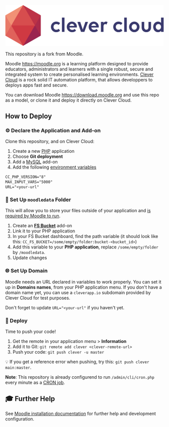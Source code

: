 
![Clever Cloud log](/clevercloud/github-assets/clever-cloud-logo.png)

This repository is a fork from Moodle.

Moodle <https://moodle.org> is a learning platform designed to provide
educators, administrators and learners with a single robust, secure and
integrated system to create personalised learning environments. [Clever Cloud](https://www.clever-cloud.com) is a rock solid IT automation platform, that allows developpers to deploys apps fast and secure.

You can download Moodle <https://download.moodle.org> and use this repo as a model, or clone it and deploy it directly on Clever Cloud.

## How to Deploy

### ⚙️ Declare the Application and Add-on

Clone this repository, and on Clever Cloud:

1. Create a new [PHP](https://developpers-staging.cleverapps.io/doc/applications/php/) application
2. Choose **Git deployment**
3. Add a [MySQL](https://developpers-staging.cleverapps.io/doc/addons/mysql/) add-on
4. Add the following [environment variables](https://developpers-staging.cleverapps.io/doc/develop/env-variables/)

```shell
CC_PHP_VERSION="8"
MAX_INPUT_VARS="5000"
URL="<your-url"
```

### 📁 Set Up `moodledata` Folder

This will allow you to store your files outside of your application and [is required by Moodle to run](https://docs.moodle.org/403/en/Site_backup).

1. Create an **[FS Bucket](https://developpers-staging.cleverapps.io/doc/addons/fs-bucket)** add-on
2. Link it to your PHP application
3. In your FS Bucket dashboard, find the path variable (it should look like this: `CC_FS_BUCKET=/some/empty/folder:bucket-<bucket_id>`)
4. Add this variable to your **PHP application**, replace `/some/empty/folder` by `/moodledata`.
5. Update changes

### 🌐 Set Up Domain

Moodle needs an URL declared in variables to work properly. You can set it up in **Domains names**, from your PHP application menu. If you don't have a domain name yet, you can use a `cleverapp.io` subdomain provided by Clever Cloud for test purposes.

Don't forget to update `URL="<your-url"` if you haven't yet.

### 🚀 Deploy

Time to push your code!

1. Get the remote in your application menu > **Information**
2. Add it to Git: `git remote add clever <clever-remote-url>`
3. Push your code: `git push clever -u master`

💡 If you get a reference error when pushing, try this: `git push clever main:master`.

**Note**: This repository is already configurend to run `/admin/cli/cron.php` every minute as a [CRON job](https://developpers-staging.cleverapps.io/doc/administrate/cron/).

## 🎓 Further Help

See [Moodle installation documentation](https://docs.moodle.org/403/en/Installation_quick_guide) for further help and development configuration.
